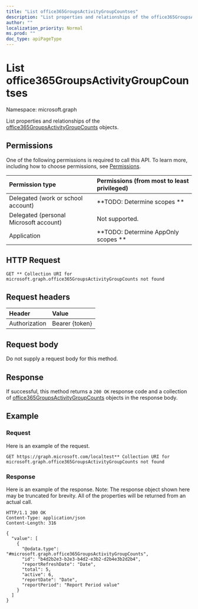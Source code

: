 ```yaml
---
title: "List office365GroupsActivityGroupCountses"
description: "List properties and relationships of the office365GroupsActivityGroupCounts objects."
author: ""
localization_priority: Normal
ms.prod: ""
doc_type: apiPageType
---
```


# List office365GroupsActivityGroupCountses

Namespace: microsoft.graph

List properties and relationships of the [office365GroupsActivityGroupCounts](../resources/office365groupsactivitygroupcounts.md) objects.

## Permissions
One of the following permissions is required to call this API. To learn more, including how to choose permissions, see [Permissions](/concepts/permissions-reference.md).

|Permission type|Permissions (from most to least privileged)|
|:---|:---|
|Delegated (work or school account)|**TODO: Determine scopes **|
|Delegated (personal Microsoft account)|Not supported.|
|Application|**TODO: Determine AppOnly scopes **|

## HTTP Request
<!-- {
  "blockType": "ignored"
}
-->
``` http
GET ** Collection URI for microsoft.graph.office365GroupsActivityGroupCounts not found
```

## Request headers
|Header|Value|
|:---|:---|
|Authorization|Bearer {token}|

## Request body
Do not supply a request body for this method.

## Response
If successful, this method returns a `200 OK` response code and a collection of [office365GroupsActivityGroupCounts](../resources/office365groupsactivitygroupcounts.md) objects in the response body.

## Example

### Request
Here is an example of the request.
<!-- {
  "blockType": "request",
  "name": "get_office365groupsactivitygroupcounts"
}
-->
``` http
GET https://graph.microsoft.com/localtest** Collection URI for microsoft.graph.office365GroupsActivityGroupCounts not found
```

### Response
Here is an example of the response. Note: The response object shown here may be truncated for brevity. All of the properties will be returned from an actual call.
<!-- {
  "blockType": "response",
  "truncated": true,
  "@odata.type": "collection(microsoft.graph.office365groupsactivitygroupcounts)"
}
-->
``` http
HTTP/1.1 200 OK
Content-Type: application/json
Content-Length: 316

{
  "value": [
    {
      "@odata.type": "#microsoft.graph.office365GroupsActivityGroupCounts",
      "id": "b4d2b2e3-b2e3-b4d2-e3b2-d2b4e3b2d2b4",
      "reportRefreshDate": "Date",
      "total": 5,
      "active": 6,
      "reportDate": "Date",
      "reportPeriod": "Report Period value"
    }
  ]
}
```

